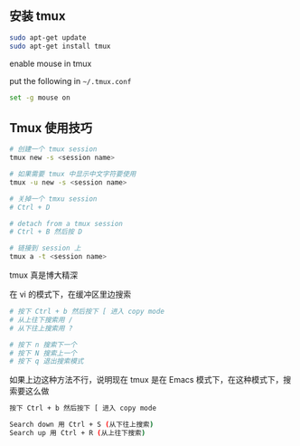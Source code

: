 

## 安装 tmux

```bash
sudo apt-get update
sudo apt-get install tmux
```

enable mouse in tmux

put the following in `~/.tmux.conf`
``` bash
set -g mouse on
```

## Tmux 使用技巧

``` bash
# 创建一个 tmux session
tmux new -s <session name>

# 如果需要 tmux 中显示中文字符要使用
tmux -u new -s <session name>

# 关掉一个 tmxu session
# Ctrl + D

# detach from a tmux session
# Ctrl + B 然后按 D

# 链接到 session 上
tmux a -t <session name>
```

tmux 真是博大精深

在 vi 的模式下，在缓冲区里边搜索
```bash
# 按下 Ctrl + b 然后按下 [ 进入 copy mode
# 从上往下搜索用 /
# 从下往上搜索用 ?

# 按下 n 搜索下一个
# 按下 N 搜索上一个
# 按下 q 退出搜索模式
```

如果上边这种方法不行，说明现在 tmux 是在 Emacs 模式下，在这种模式下，搜索要这么做
```bash
按下 Ctrl + b 然后按下 [ 进入 copy mode

Search down 用 Ctrl + S (从下往上搜索)
Search up 用 Ctrl + R (从上往下搜索)
```

